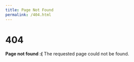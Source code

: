 ```yaml
---
title: Page Not Found
permalink: /404.html
---
```


404
===
**Page not found :(**
The requested page could not be found.

